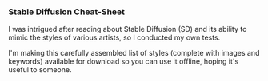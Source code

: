 ### Stable Diffusion Cheat-Sheet

I was intrigued after reading about Stable Diffusion (SD) and its ability to mimic the styles of various artists, so I conducted my own tests.

I'm making this carefully assembled list of styles (complete with images and keywords) available for download so you can use it offline, hoping it's useful to someone.
